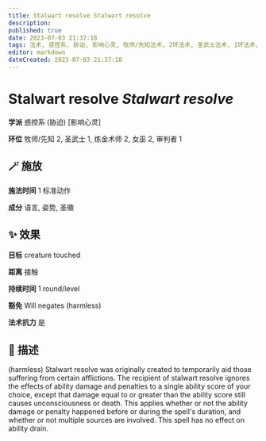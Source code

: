 ```yaml
---
title: Stalwart resolve Stalwart resolve
description: 
published: true
date: 2023-07-03 21:37:18
tags: 法术, 惑控系, 胁迫, 影响心灵, 牧师/先知法术, 2环法术, 圣武士法术, 1环法术, 炼金术师法术, 女巫法术, 审判者法术
editor: markdown
dateCreated: 2023-07-03 21:37:18
---
```


# **Stalwart resolve** *Stalwart resolve*

**学派** 惑控系 (胁迫) \[影响心灵\] 

**环位** 牧师/先知 2, 圣武士 1, 炼金术师 2, 女巫 2, 审判者 1

## 🪄 施放

**施法时间** 1 标准动作

**成分** 语言, 姿势, 圣徽

## ✨ 效果 

**目标** creature touched 

**距离** 接触  

**持续时间** 1 round/level 

**豁免** Will negates (harmless)

**法术抗力** 是

## 📖 描述

(harmless) Stalwart resolve was originally created to temporarily aid those suffering from certain afflictions. The recipient of stalwart resolve ignores the effects of ability damage and penalties to a single ability score of your choice, except that damage equal to or greater than the ability score still causes unconsciousness or death. This applies whether or not the ability damage or penalty happened before or during the spell's duration, and whether or not multiple sources are involved. This spell has no effect on ability drain.
    